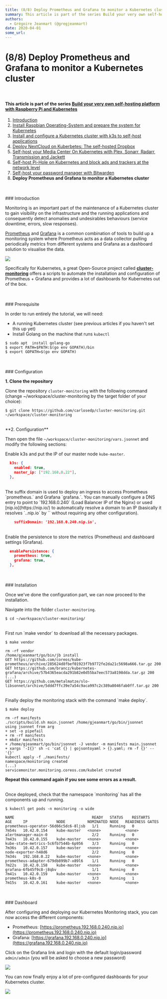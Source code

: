 ```yaml
---
title: (8/8) Deploy Prometheus and Grafana to monitor a Kubernetes cluster
summary: This article is part of the series Build your very own self-hosting platform with Raspberry Pi and Kubernetes Introduction Install Raspbian Operating-System and
authors:
  - Grégoire Jeanmart (@gregjeanmart)
date: 2020-04-01
some_url: 
---
```


# (8/8) Deploy Prometheus and Grafana to monitor a Kubernetes cluster


<br />

#### This article is part of the series [Build your very own self-hosting platform with Raspberry Pi and Kubernetes](https://kauri.io/build-your-very-own-self-hosting-platform-with-raspberry-pi-and-kubernetes/5e1c3fdc1add0d0001dff534/c)

1. [Introduction](https://kauri.io/build-your-very-own-self-hosting-platform-with-raspberry-pi-and-kubernetes-introduction/1229f21044ef4bff8df35875d6803776/a)
2. [Install Raspbian Operating-System and prepare the system for Kubernetes](https://kauri.io/install-raspbian-operating-system-and-prepare-the-system-for-kubernetes/7df2a9f9cf5f4f6eb217aa7223c01594/a)
3. [Install and configure a Kubernetes cluster with k3s to self-host applications](https://kauri.io/install-and-configure-a-kubernetes-cluster-with-k3s-to-self-host-applications/418b3bc1e0544fbc955a4bbba6fff8a9/a)
4. [Deploy NextCloud on Kuberbetes: The self-hosted Dropbox](https://kauri.io/deploy-nextcloud-on-kuberbetes:-the-self-hosted-dropbox/f958350b22794419b09fc34c7284b02e/a)
5. [Self-host your Media Center On Kubernetes with Plex, Sonarr, Radarr, Transmission and Jackett](https://kauri.io/self-host-your-media-center-on-kubernetes-with-plex-sonarr-radarr-transmission-and-jackett/8ec7c8c6bf4e4cc2a2ed563243998537/a)
6. [Self-host Pi-Hole on Kubernetes and block ads and trackers at the network level](https://kauri.io/-selfhost-pihole-on-kubernetes-and-block-ads-and/5268e3daace249aba7db0597b47591ef/a)
7. [Self-host your password manager with Bitwarden](https://kauri.io/selfhost-your-password-manager-with-bitwarden/b2187730d4294626b28d1d938057e2e0/a)
8. **Deploy Prometheus and Grafana to monitor a Kubernetes cluster**


<br />
<br />
### Introduction

Monitoring is an important part of the maintenance of a Kubernetes cluster to gain visibility on the infrastructure and the running applications and consequently detect anomalies and undesirables behaviours (service downtime, errors, slow responses).

[Prometheus](https://prometheus.io/) and [Grafana](https://grafana.com/) is a common combination of tools to build up a monitoring system where Prometheus acts as a data collector pulling periodically metrics from different systems and Grafana as a dashboard solution to visualise the data.

![](https://api.kauri.io:443/ipfs/QmW2155L91oNeMp9H2VR1nSeoB5GchppXQJCjfTt6wtSW4)

Specifically for Kubernetes, a great Open-Source project called [**cluster-monitoring**](https://github.com/carlosedp/cluster-monitoring) offers a scripts to automate the installation and configuration of Prometheus + Grafana and provides a lot of dashboards for Kubernetes out of the box.


<br />
<br />
### Prerequisite

In order to run entirely the tutorial, we will need:

- A running Kubernetes cluster (see previous articles if you haven't set this up yet)
- Install Golang on the machine that runs `kubectl`

```
$ sudo apt  install golang-go
$ export PATH=$PATH:$(go env GOPATH)/bin
$ export GOPATH=$(go env GOPATH)
```


<br />
<br />
### Configuration

**1. Clone the repository** 

Clone the repository `cluster-monitoring` with the following command (change ~/workspace/cluster-monitoring by the target folder of your choice):

```
$ git clone https://github.com/carlosedp/cluster-monitoring.git ~/workspace/cluster-monitoring
```

<br />
**2. Configuration**

Then open the file `~/workspace/cluster-monitoring/vars.jsonnet` and modify the following sections:

Enable k3s and put the IP of our master node `kube-master`.

```json
  k3s: {
    enabled: true,
    master_ip: ['192.168.0.22'],
  },
```

<br />
The suffix domain is used to deploy an ingress to access Prometheus `prometheus.<suffixDomain>` and Grafana `grafana.<suffixDomain>`. You can manually configure a DNS entry to point to `192.168.0.240` (Load Balancer IP of the Nginx) or used [nip.io](https://nip.io/) to automatically resolve a domain to an IP (basically it resolves `<anything>.<ip>.nip.io` by `<ip>` without requiring any other configuration).

```json
    suffixDomain: '192.168.0.240.nip.io',
```

<br />
Enable the persistence to store the metrics (Prometheus) and dashboard settings (Grafana).

```json
  enablePersistence: {
    prometheus: true,
    grafana: true,
  },
```


<br />
<br />
### Installation

Once we've done the configuration part, we can now proceed to the installation.

Navigate into the folder `cluster-monitoring`.

```
$ cd ~/workspace/cluster-monitoring/
```

<br />
First run `make vendor` to download all the necessary packages.

```
$ make vendor

rm -rf vendor
/home/gjeanmart/go/bin/jb install
GET https://github.com/coreos/kube-prometheus/archive/285624d8fbef01923f7b9772fe2da21c5698a666.tar.gz 200
GET https://github.com/brancz/kubernetes-grafana/archive/57b4365eacda291b82e0d55ba7eec573a8198dda.tar.gz 200
(...)
GET https://github.com/metalmatze/slo-libsonnet/archive/5ddd7ffc39e7a54c9aca997c2c389a8046fab0ff.tar.gz 200
```

<br />
Finally deploy the monitoring stack with the command `make deploy`.

```
$ make deploy

rm -rf manifests
./scripts/build.sh main.jsonnet /home/gjeanmart/go/bin/jsonnet
using jsonnet from arg
+ set -o pipefail
+ rm -rf manifests
+ mkdir manifests
+ /home/gjeanmart/go/bin/jsonnet -J vendor -m manifests main.jsonnet
+ xargs '-I{}' sh -c 'cat {} | gojsontoyaml > {}.yaml; rm -f {}' -- '{}'
kubectl apply -f ./manifests/
namespace/monitoring created
(...)
servicemonitor.monitoring.coreos.com/kubelet created
```

**Repeat this command again if you see some errors as a result.**

<br />
Once deployed, check that the namespace `monitoring` has all the components up and running.

```
$ kubectl get pods -n monitoring -o wide

NAME                                   READY   STATUS    RESTARTS   AGE     IP             NODE          NOMINATED NODE   READINESS GATES
prometheus-operator-56d66c5dc6-8ljsb   1/1     Running   0          7m54s   10.42.0.154    kube-master   <none>           <none>
alertmanager-main-0                    2/2     Running   0          7m43s   10.42.0.155    kube-master   <none>           <none>
kube-state-metrics-5c6fb7544b-6p956    3/3     Running   0          7m36s   10.42.0.157    kube-master   <none>           <none>
node-exporter-h48d6                    2/2     Running   0          7m34s   192.168.0.22   kube-master   <none>           <none>
prometheus-adapter-679db899b7-x89l6    1/1     Running   0          7m22s   10.42.0.158    kube-master   <none>           <none>
grafana-6fb45f9c8-j8qbv                1/1     Running   0          7m41s   10.42.0.159    kube-master   <none>           <none>
prometheus-k8s-0                       3/3     Running   1          7m15s   10.42.0.161    kube-master   <none>           <none>
```


<br />
<br />
### Dashboard

After configuring and deploying our Kubernetes Monitoring stack, you can now access the different components:

- Prometheus: [https://prometheus.192.168.0.240.nip.io](https://prometheus.192.168.0.240.nip.io)
- Grafana: [https://grafana.192.168.0.240.nip.io](https://grafana.192.168.0.240.nip.io) 

Click on the Grafana link and login with the default login/password `admin/admin` (you will be asked to choose a new password)

![](https://i.imgur.com/a3a0Ocu.png)

You can now finally enjoy a lot of pre-configured dashboards for your Kubernetes cluster.

![](https://i.imgur.com/ASJhgZ3.png)